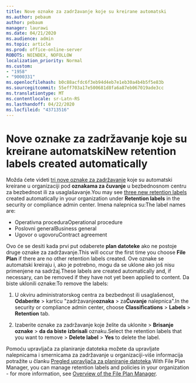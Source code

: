 ```yaml
---
title: Nove oznake za zadržavanje koje su kreirane automatski
ms.author: pebaum
author: pebaum
manager: laurawi
ms.date: 04/21/2020
ms.audience: admin
ms.topic: article
ms.prod: office-online-server
ROBOTS: NOINDEX, NOFOLLOW
localization_priority: Normal
ms.custom:
- "1958"
- "9000331"
ms.openlocfilehash: b0c88acfdc6f3eb94d4eb7e1eb30a4b4b5f5e83b
ms.sourcegitcommit: 55eff703a17e500681d8fa6a87eb067019ade3cc
ms.translationtype: MT
ms.contentlocale: sr-Latn-RS
ms.lasthandoff: 04/22/2020
ms.locfileid: "43713516"
---
```

# <a name="new-retention-labels-created-automatically"></a><span data-ttu-id="ad0ff-102">Nove oznake za zadržavanje koje su kreirane automatski</span><span class="sxs-lookup"><span data-stu-id="ad0ff-102">New retention labels created automatically</span></span>

<span data-ttu-id="ad0ff-103">Možda ćete videti [tri nove oznake za zadržavanje](https://docs.microsoft.com/office365/securitycompliance/file-plan-manager#default-retention-labels-and-label-policy) koje su automatski kreirane u organizaciji pod **oznakama za čuvanje** u bezbednosnom centru za bezbednost ili za usaglašavanje.</span><span class="sxs-lookup"><span data-stu-id="ad0ff-103">You may see [three new retention labels](https://docs.microsoft.com/office365/securitycompliance/file-plan-manager#default-retention-labels-and-label-policy) created automatically in your organization under **Retention labels** in the security or compliance admin center.</span></span> <span data-ttu-id="ad0ff-104">Imena nalepnica su:</span><span class="sxs-lookup"><span data-stu-id="ad0ff-104">The label names are:</span></span>

- <span data-ttu-id="ad0ff-105">Operativna procedura</span><span class="sxs-lookup"><span data-stu-id="ad0ff-105">Operational procedure</span></span>
- <span data-ttu-id="ad0ff-106">Poslovni general</span><span class="sxs-lookup"><span data-stu-id="ad0ff-106">Business general</span></span>
- <span data-ttu-id="ad0ff-107">Ugovor o ugovoru</span><span class="sxs-lookup"><span data-stu-id="ad0ff-107">Contract agreement</span></span>

<span data-ttu-id="ad0ff-108">Ovo će se desiti kada prvi put odaberete **plan datoteke** ako ne postoje druge oznake za zadržavanje.</span><span class="sxs-lookup"><span data-stu-id="ad0ff-108">This will occur the first time you choose **File Plan** if there are no other retention labels created.</span></span> <span data-ttu-id="ad0ff-109">Ove oznake se automatski kreiraju i, ako je potrebno, mogu da se uklone ako još nisu primenjene na sadržaj.</span><span class="sxs-lookup"><span data-stu-id="ad0ff-109">These labels are created automatically and, if necessary, can be removed if they have not yet been applied to content.</span></span> <span data-ttu-id="ad0ff-110">Da biste uklonili oznake:</span><span class="sxs-lookup"><span data-stu-id="ad0ff-110">To remove the labels:</span></span>

1. <span data-ttu-id="ad0ff-111">U okviru administratorskog centra za bezbednost ili usaglašenost, **Odaberite** > karticu "zadržavanje**oznaka** > za**Čuvanje** nalepnica".</span><span class="sxs-lookup"><span data-stu-id="ad0ff-111">In the security or compliance admin center, choose **Classifications** > **Labels** > **Retention** tab.</span></span>

1. <span data-ttu-id="ad0ff-112">Izaberite oznake za zadržavanje koje želite da uklonite > **Brisanje oznake** > **da da biste izbrisali** oznaku.</span><span class="sxs-lookup"><span data-stu-id="ad0ff-112">Select the retention labels that you want to remove > **Delete label** > **Yes** to delete the label.</span></span>

<span data-ttu-id="ad0ff-113">Pomoću upravljača za planiranje datoteka možete da upravljate nalepnicama i smernicama za zadržavanje u organizaciji-više informacija potražite u članku [Pregled upravljača za planiranje datoteka](https://docs.microsoft.com/office365/securitycompliance/file-plan-manager).</span><span class="sxs-lookup"><span data-stu-id="ad0ff-113">With File Plan Manager, you can manage retention labels and policies in your organization - for more information, see [Overview of the File Plan Manager](https://docs.microsoft.com/office365/securitycompliance/file-plan-manager).</span></span>